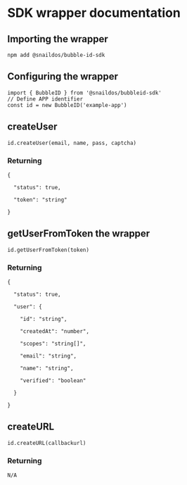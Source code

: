 # SDK wrapper documentation
## Importing the wrapper
```npm add @snaildos/bubble-id-sdk```
## Configuring the wrapper
```
import { BubbleID } from '@snaildos/bubbleid-sdk'
// Define APP identifier
const id = new BubbleID('example-app')
```
## createUser
```id.createUser(email, name, pass, captcha)```
### Returning
```
{

  "status": true,

  "token": "string"

}
```
## getUserFromToken the wrapper
```id.getUserFromToken(token)```
### Returning
```
{

  "status": true,

  "user": {

    "id": "string",

    "createdAt": "number",

    "scopes": "string[]",

    "email": "string",

    "name": "string",

    "verified": "boolean"

  }

}
```
## createURL
```id.createURL(callbackurl)```
### Returning
```
N/A
```